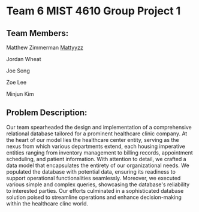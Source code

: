 # Team 6 MIST 4610 Group Project 1

## Team Members:

Matthew Zimmerman [Mattyyzz](https://github.com/Mattyyzz)

Jordan Wheat 

Joe Song

Zoe Lee

Minjun Kim

## Problem Description:

Our team spearheaded the design and implementation of a comprehensive relational database tailored for a prominent healthcare clinic company. At the heart of our model lies the healthcare center entity, serving as the nexus from which various departments extend, each housing imperative entities ranging from inventory management to billing records, appointment scheduling, and patient information. With attention to detail, we crafted a data model that encapsulates the entirety of our organizational needs. We populated the database with potential data, ensuring its readiness to support operational functionalities seamlessly.
Moreover, we executed various simple and complex queries, showcasing the database's reliability to interested parties. Our efforts culminated in a sophisticated database solution poised to streamline operations and enhance decision-making within the healthcare clinc world. 

